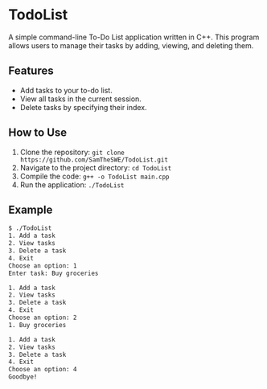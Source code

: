 # TodoList

A simple command-line To-Do List application written in C++. This program allows users to manage their tasks by adding, viewing, and deleting them. 

## Features
- Add tasks to your to-do list.
- View all tasks in the current session.
- Delete tasks by specifying their index.

## How to Use
1. Clone the repository: `git clone https://github.com/SamTheSWE/TodoList.git`
2. Navigate to the project directory: `cd TodoList`
3. Compile the code: `g++ -o TodoList main.cpp`
4. Run the application: `./TodoList`

## Example
```sh
$ ./TodoList
1. Add a task
2. View tasks
3. Delete a task
4. Exit
Choose an option: 1
Enter task: Buy groceries

1. Add a task
2. View tasks
3. Delete a task
4. Exit
Choose an option: 2
1. Buy groceries

1. Add a task
2. View tasks
3. Delete a task
4. Exit
Choose an option: 4
Goodbye!
